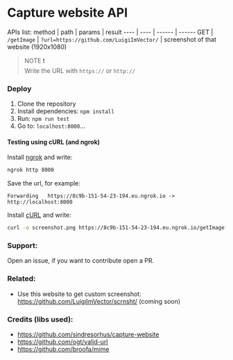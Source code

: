 # Capture website API

APIs list:
method | path | params | result
---- | ---- | ------ | ------
GET | `/getImage` | `?url=https://github.com/LuigiImVector/` | screenshot of that website (1920x1080)

> NOTE ❗ <br />
> Write the URL with `https://` or `http://`

### Deploy

1. Clone the repository
2. Install dependencies: `npm install`
3. Run: `npm run test`
4. Go to: `localhost:8000`...

#### Testing using cURL (and ngrok)

Install [ngrok](https://ngrok.com) and write:
```sh
ngrok http 8000
```

Save the url, for example:
```
Forwarding   https://8c9b-151-54-23-194.eu.ngrok.io -> http://localhost:8000
```

Install [cURL](https://curl.se) and write:
```sh
curl -o screenshot.png https://8c9b-151-54-23-194.eu.ngrok.io/getImage?url=https://socus.netlify.app/
```

### Support:
Open an issue, if you want to contribute open a PR.

### Related:
- Use this website to get custom screenshot: https://github.com/LuigiImVector/scrnsht/ (coming soon)

### Credits (libs used):
- https://github.com/sindresorhus/capture-website
- https://github.com/ogt/valid-url
- https://github.com/broofa/mime
